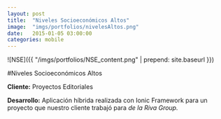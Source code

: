 ```yaml
---
layout:	post
title:	"Niveles Socioeconómicos Altos"
image:	"imgs/portfolios/nivelesAltos.png"
date:   2015-01-05 03:00:00
categories: mobile
---
```

![NSE]({{ "/imgs/portfolios/NSE_content.png" | prepend: site.baseurl }})

#Niveles Socioeconómicos Altos

**Cliente:** Proyectos Editoriales

**Desarrollo:** Aplicación híbrida realizada con Ionic Framework para un proyecto que nuestro cliente trabajó para *de la Riva Group.*